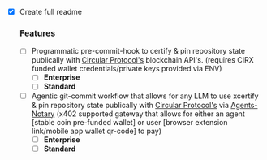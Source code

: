 - [X] Create full readme  
   ### Features   
    -[ ] Programmatic pre-commit-hook to certify & pin repository state publically with [Circular Protocol's](https://github.com/circular-protocol) blockchain API's. (requires CIRX funded wallet credentials/private keys provided via ENV)  
        -[ ] **Enterprise**  
        -[ ] **Standard**  
    -[ ] Agentic git-commit workflow that allows for any LLM to use xcertify & pin repository state publically with [Circular Protocol's](https://github.com/circular-protocol) via [Agents-Notary](https://github.com/DAOgora-xyz/Agents-Notary) (x402 supported gateway that allows for either an agent [stable coin pre-funded wallet] or user [browser extension link/mobile app wallet qr-code] to pay)  
        -[ ] **Enterprise**  
        -[ ] **Standard**  
